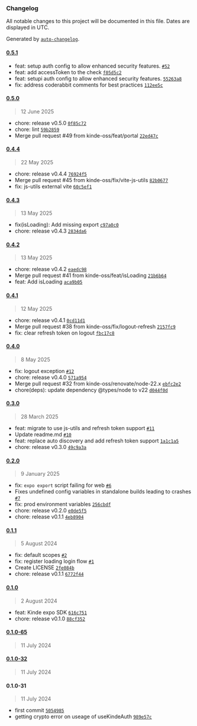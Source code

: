 ### Changelog

All notable changes to this project will be documented in this file. Dates are displayed in UTC.

Generated by [`auto-changelog`](https://github.com/CookPete/auto-changelog).

#### [0.5.1](https://github.com/kinde-oss/expo/compare/0.5.0...0.5.1)

- feat: setup auth config to allow enhanced security features. [`#52`](https://github.com/kinde-oss/expo/pull/52)
- feat: add accessToken to the check [`f05d5c2`](https://github.com/kinde-oss/expo/commit/f05d5c2c60319e6b5a12ea112939003c6134c923)
- feat: setupi auth config to allow enhanced security features. [`55263a8`](https://github.com/kinde-oss/expo/commit/55263a855d700efea0f7daefa10c3f9795ac5146)
- fix: address coderabbit comments for best practices [`112ee5c`](https://github.com/kinde-oss/expo/commit/112ee5cc9f0bc36687e3acbc0c78a622b8bd78a5)

#### [0.5.0](https://github.com/kinde-oss/expo/compare/0.4.4...0.5.0)

> 12 June 2025

- chore: release v0.5.0 [`0f85c72`](https://github.com/kinde-oss/expo/commit/0f85c72b3963834083bfe727ba9dac973a0915ba)
- chore: lint [`59b2859`](https://github.com/kinde-oss/expo/commit/59b28598d9ca49d18c60b08653d3fa9356bb1613)
- Merge pull request #49 from kinde-oss/feat/portal [`22ed47c`](https://github.com/kinde-oss/expo/commit/22ed47c85deb5a211a7135f83941eab009b0a94a)

#### [0.4.4](https://github.com/kinde-oss/expo/compare/0.4.3...0.4.4)

> 22 May 2025

- chore: release v0.4.4 [`76924f5`](https://github.com/kinde-oss/expo/commit/76924f58ff2d877fcf9a32842e261e473f1da152)
- Merge pull request #45 from kinde-oss/fix/vite-js-utils [`82b0677`](https://github.com/kinde-oss/expo/commit/82b06777dfc81f50dfdf90d7c8e18acabd00d493)
- fix: js-utils external vite [`60c5ef1`](https://github.com/kinde-oss/expo/commit/60c5ef1690313953b30319109af96a7d94a4f426)

#### [0.4.3](https://github.com/kinde-oss/expo/compare/0.4.2...0.4.3)

> 13 May 2025

- fix(isLoading): Add missing export [`c97a0c0`](https://github.com/kinde-oss/expo/commit/c97a0c0001f7eb354e1cd7483a89939e2b6b6540)
- chore: release v0.4.3 [`2834da6`](https://github.com/kinde-oss/expo/commit/2834da687e769fc7698895e94a7b9d6532e33048)

#### [0.4.2](https://github.com/kinde-oss/expo/compare/0.4.1...0.4.2)

> 13 May 2025

- chore: release v0.4.2 [`eaedc98`](https://github.com/kinde-oss/expo/commit/eaedc98a02a68f4ea37abb1319a71c28b4b645f7)
- Merge pull request #41 from kinde-oss/feat/isLoading [`21b6b64`](https://github.com/kinde-oss/expo/commit/21b6b643d4ef3c2e2d845da29ba692ba330177a7)
- feat: Add isLoading [`aca9b05`](https://github.com/kinde-oss/expo/commit/aca9b05274431fdfa6c860d6cc936661e00c9a51)

#### [0.4.1](https://github.com/kinde-oss/expo/compare/0.4.0...0.4.1)

> 12 May 2025

- chore: release v0.4.1 [`0cd11d1`](https://github.com/kinde-oss/expo/commit/0cd11d1c6c77ecb328752572202bde5664f86b66)
- Merge pull request #38 from kinde-oss/fix/logout-refresh [`2157fc9`](https://github.com/kinde-oss/expo/commit/2157fc939b21dea34874c3dd763ea913b6fffcfc)
- fix: clear refresh token on logout [`fbc17c8`](https://github.com/kinde-oss/expo/commit/fbc17c83e891efb8c2e683e644f8e28972e2ef7e)

#### [0.4.0](https://github.com/kinde-oss/expo/compare/0.3.0...0.4.0)

> 8 May 2025

- fix: logout exception [`#12`](https://github.com/kinde-oss/expo/pull/12)
- chore: release v0.4.0 [`571a954`](https://github.com/kinde-oss/expo/commit/571a954fd8ec6601997cf03ed5f83f7d31141ee3)
- Merge pull request #32 from kinde-oss/renovate/node-22.x [`ebfc2e2`](https://github.com/kinde-oss/expo/commit/ebfc2e282218faae785b88bef30f371b872b2cb1)
- chore(deps): update dependency @types/node to v22 [`d044f0d`](https://github.com/kinde-oss/expo/commit/d044f0d069a914099aea5ed7826d128534eecfeb)

#### [0.3.0](https://github.com/kinde-oss/expo/compare/0.2.0...0.3.0)

> 28 March 2025

- feat: migrate to use js-utils and refresh token support [`#11`](https://github.com/kinde-oss/expo/pull/11)
- Update readme.md [`#10`](https://github.com/kinde-oss/expo/pull/10)
- feat: replace auto discovery and add refresh token support [`1a1c1a5`](https://github.com/kinde-oss/expo/commit/1a1c1a535019e7200cc871ced11a58fd20b13c37)
- chore: release v0.3.0 [`49c9a3a`](https://github.com/kinde-oss/expo/commit/49c9a3a029670ea22959a1dbeb1a00093c9c91ce)

#### [0.2.0](https://github.com/kinde-oss/expo/compare/0.1.1...0.2.0)

> 9 January 2025

- fix: `expo export` script failing for web [`#6`](https://github.com/kinde-oss/expo/pull/6)
- Fixes undefined config variables in standalone builds leading to crashes [`#7`](https://github.com/kinde-oss/expo/pull/7)
- fix: prod environment variables [`256cbdf`](https://github.com/kinde-oss/expo/commit/256cbdfb93a57614c17a1f86260837fe47cf89c8)
- chore: release v0.2.0 [`e0de5f5`](https://github.com/kinde-oss/expo/commit/e0de5f5724c9f1a58a3cf32333816f511cafbbab)
- chore: release v0.1.1 [`4eb8904`](https://github.com/kinde-oss/expo/commit/4eb8904eecf9342d7ebeec4504c2fed55eb4be6d)

#### [0.1.1](https://github.com/kinde-oss/expo/compare/0.1.0...0.1.1)

> 5 August 2024

- fix: default scopes [`#2`](https://github.com/kinde-oss/expo/pull/2)
- fix: register loading login flow [`#1`](https://github.com/kinde-oss/expo/pull/1)
- Create LICENSE [`2fe084b`](https://github.com/kinde-oss/expo/commit/2fe084b5faa46e7d9927bec8c70fe7dfbedc73f4)
- chore: release v0.1.1 [`6772f44`](https://github.com/kinde-oss/expo/commit/6772f442061fbd2ca0b97715d3f59a96479424f8)

#### [0.1.0](https://github.com/kinde-oss/expo/compare/0.1.0-65...0.1.0)

> 2 August 2024

- feat: Kinde expo SDK [`616c751`](https://github.com/kinde-oss/expo/commit/616c751ee58a5cac10dbfd3195257733657a69b0)
- chore: release v0.1.0 [`88cf352`](https://github.com/kinde-oss/expo/commit/88cf3522e82125ed8f3b9ff4a50065094e2584ec)

#### [0.1.0-65](https://github.com/kinde-oss/expo/compare/0.1.0-32...0.1.0-65)

> 11 July 2024

#### [0.1.0-32](https://github.com/kinde-oss/expo/compare/0.1.0-31...0.1.0-32)

> 11 July 2024

#### 0.1.0-31

> 11 July 2024

- first commit [`5054985`](https://github.com/kinde-oss/expo/commit/5054985ffcde81e7ee568c612b072e9c3425c8c1)
- getting crypto error on useage of useKindeAuth [`989e57c`](https://github.com/kinde-oss/expo/commit/989e57cd2dfc903d15a30f7937380f2d91041a96)
